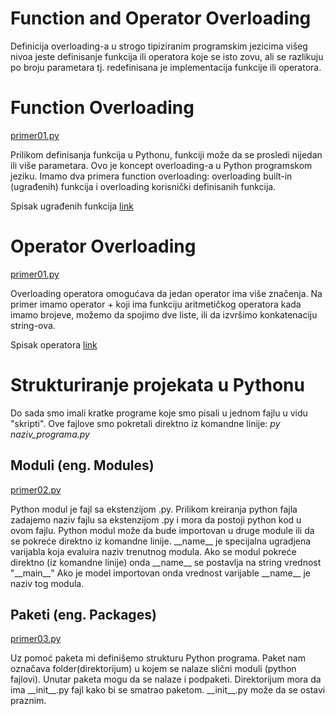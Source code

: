 # Function and Operator Overloading 

Definicija overloading-a u strogo tipiziranim programskim jezicima višeg nivoa jeste definisanje funkcija ili operatora koje se isto zovu, ali se razlikuju po broju parametara tj. redefinisana je implementacija funkcije ili operatora.

# Function Overloading 

[primer01.py](/v7/primeri/primer01.py)

Prilikom definisanja funkcija u Pythonu, funkciji može da se prosledi nijedan ili više parametara. Ovo je koncept overloading-a u Python programskom jeziku.
Imamo dva primera function overloading: overloading built-in (ugrađenih) funkcija i overloading korisnički definisanih funkcija. 

Spisak ugrađenih funkcija [link](https://www.w3schools.com/python/python_ref_functions.asp)

# Operator Overloading

[primer01.py](/v7/primeri/primer01.py)

Overloading operatora omogućava da jedan operator ima više značenja. 
Na primer imamo operator + koji ima funkciju aritmetičkog operatora kada imamo brojeve, možemo da spojimo dve liste, ili da izvršimo konkatenaciju string-ova.

Spisak operatora [link](https://www.w3schools.com/python/python_operators.asp)

# Strukturiranje projekata u Pythonu

Do sada smo imali kratke programe koje smo pisali u jednom fajlu u vidu "skripti". Ove fajlove smo pokretali direktno iz komandne linije: *py naziv_programa.py*

## Moduli (eng. Modules)

[primer02.py](/v7/primeri/primer02.py)

Python modul je fajl sa ekstenzijom .py. Prilikom kreiranja python fajla zadajemo naziv fajlu sa ekstenzijom .py i mora da postoji python kod u ovom fajlu.
Python modul može da bude importovan u druge module ili da se pokreće direktno iz komandne linije.
\_\_name_\_ je specijalna ugradjena varijabla koja evaluira naziv trenutnog modula.
Ako se modul pokreće direktno (iz komandne linije) onda \_\_name_\_ se postavlja na string vrednost "\_\_main\_\_"
Ako je model importovan onda vrednost varijable \_\_name\_\_ je naziv tog modula.

## Paketi (eng. Packages)

[primer03.py](/v7/primeri/primer03.py)

Uz pomoć paketa mi definišemo strukturu Python programa. Paket nam označava folder(direktorijum) u kojem se nalaze slični moduli (python fajlovi). Unutar paketa mogu da se nalaze i podpaketi. Direktorijum mora da ima \_\_init\_\_.py fajl kako bi se smatrao paketom. \_\_init\_\_.py može da se ostavi praznim. 